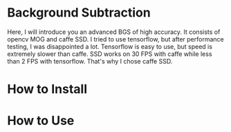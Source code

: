 # Background Subtraction
Here, I will introduce you an advanced BGS of high accuracy. It consists of opencv MOG and caffe SSD. I tried to use tensorflow, but after performance testing, I was disappointed a lot. Tensorflow is easy to use, but speed is extremely slower than caffe. SSD works on 30 FPS with caffe while less than 2 FPS with tensorflow.
That's why I chose caffe SSD.

# How to Install

# How to Use
